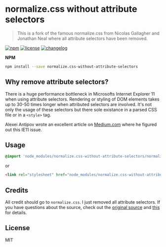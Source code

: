 # normalize.css without attribute selectors

> This is a fork of the famous normalize.css from Nicolas Gallagher and 
Jonathan Neal where all attribute selectors have been removed.

[![npm][npm-image]][npm-url] [![license][license-image]][license-url]
[![changelog][changelog-image]][changelog-url]


**NPM**

```sh
npm install --save normalize.css-without-attribute-selectors
```

## Why remove attribute selectors?

There is a huge performance bottleneck in Microsofts Internet Explorer 11 
when using attribute selectors. Rendering or styling of DOM elements takes up to
30-50 times longer when attributed selectors are involved. It's not only the 
usage of these selectors but there sole existance in a parsed CSS file or in a
`<style>` tag.

Alexei Antipov wrote an excellent article on 
[Medium.com](https://medium.com/@antipov.alexei/ie11-performance-bottleneck-de304569361d) 
where he figured out this IE11 issue.

## Usage

```css
@import 'node_modules/normalize.css-without-attribute-selectors/normalize.css';
```

or

```html
<link rel="stylesheet" href="node_modules/normalize.css-without-attribute-selectors/normalize.css">
```

## Credits

All credit should go to `normalize.css`. I just removed all attribute selectors. If you have questions about the source, check out the [original source](https://github.com/necolas/normalize.css/blame/master/normalize.css) and [this](https://github.com/necolas/normalize.css#extended-details-and-known-issues) for details.

## License

MIT


[changelog-image]: https://img.shields.io/badge/changelog-md-blue.svg?style=flat-square
[changelog-url]: CHANGELOG.md
[license-image]: https://img.shields.io/npm/l/normalize.css-without-attribute-selectors.svg?style=flat-square
[license-url]: LICENSE.md
[npm-image]: https://img.shields.io/npm/v/normalize.css-without-attribute-selectors.svg?style=flat-square
[npm-url]: https://www.npmjs.com/package/normalize.css-without-attribute-selectors
